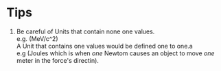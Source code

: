 # Tips
1) Be careful of Units that contain none one values.  
e.g. (MeV/c^2)  
A Unit that contains one values would be defined one to one.a  
e.g (Joules which is when *one* Newtom causes an object to move *one* meter in the force's directin).  
